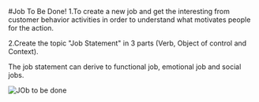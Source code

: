 #Job To Be Done!
1.To create a new job and get the interesting from customer behavior activities in order to understand what motivates people for the action.

2.Create the topic "Job Statement" in 3 parts (Verb, Object of control and Context).

The job statement can derive to functional job, emotional job and social jobs.

![JOb to be done](https://user-images.githubusercontent.com/77845862/122632332-61700780-d0fc-11eb-8e8a-0b89c9b0f597.JPG)
